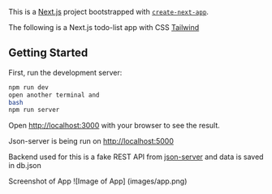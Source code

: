 This is a [Next.js](https://nextjs.org/) project bootstrapped with [`create-next-app`](https://github.com/vercel/next.js/tree/canary/packages/create-next-app).

The following is a Next.js todo-list app with CSS [Tailwind](tailwindcss.com)

## Getting Started

First, run the development server:

```bash
npm run dev
open another terminal and
bash
npm run server
```

Open [http://localhost:3000](http://localhost:3000) with your browser to see the result.

Json-server is being run on [http://localhost:5000](http://localhost:5000)

Backend used for this is a fake REST API from [json-server](https://github.com/typicode/json-server)
and data is saved in db.json


Screenshot of App
![Image of App]
(images/app.png)